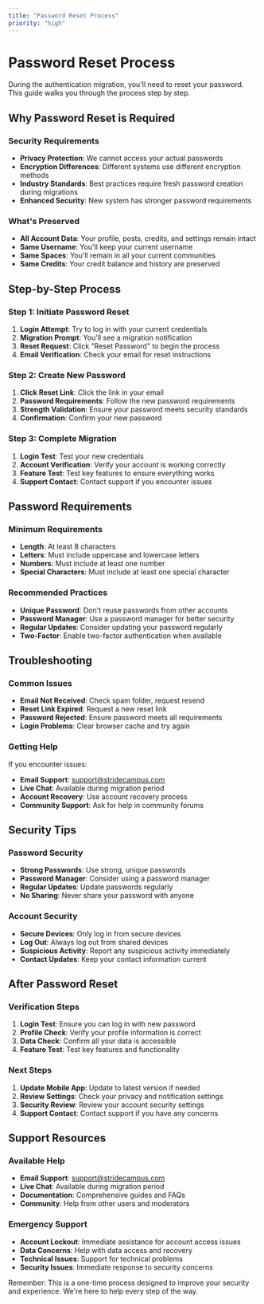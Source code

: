 ```yaml
---
title: "Password Reset Process"
priority: "high"
---
```


# Password Reset Process

During the authentication migration, you'll need to reset your password. This guide walks you through the process step by step.

## Why Password Reset is Required

### Security Requirements
- **Privacy Protection**: We cannot access your actual passwords
- **Encryption Differences**: Different systems use different encryption methods
- **Industry Standards**: Best practices require fresh password creation during migrations
- **Enhanced Security**: New system has stronger password requirements

### What's Preserved
- **All Account Data**: Your profile, posts, credits, and settings remain intact
- **Same Username**: You'll keep your current username
- **Same Spaces**: You'll remain in all your current communities
- **Same Credits**: Your credit balance and history are preserved

## Step-by-Step Process

### Step 1: Initiate Password Reset
1. **Login Attempt**: Try to log in with your current credentials
2. **Migration Prompt**: You'll see a migration notification
3. **Reset Request**: Click "Reset Password" to begin the process
4. **Email Verification**: Check your email for reset instructions

### Step 2: Create New Password
1. **Click Reset Link**: Click the link in your email
2. **Password Requirements**: Follow the new password requirements
3. **Strength Validation**: Ensure your password meets security standards
4. **Confirmation**: Confirm your new password

### Step 3: Complete Migration
1. **Login Test**: Test your new credentials
2. **Account Verification**: Verify your account is working correctly
3. **Feature Test**: Test key features to ensure everything works
4. **Support Contact**: Contact support if you encounter issues

## Password Requirements

### Minimum Requirements
- **Length**: At least 8 characters
- **Letters**: Must include uppercase and lowercase letters
- **Numbers**: Must include at least one number
- **Special Characters**: Must include at least one special character

### Recommended Practices
- **Unique Password**: Don't reuse passwords from other accounts
- **Password Manager**: Use a password manager for better security
- **Regular Updates**: Consider updating your password regularly
- **Two-Factor**: Enable two-factor authentication when available

## Troubleshooting

### Common Issues
- **Email Not Received**: Check spam folder, request resend
- **Reset Link Expired**: Request a new reset link
- **Password Rejected**: Ensure password meets all requirements
- **Login Problems**: Clear browser cache and try again

### Getting Help
If you encounter issues:
- **Email Support**: support@stridecampus.com
- **Live Chat**: Available during migration period
- **Account Recovery**: Use account recovery process
- **Community Support**: Ask for help in community forums

## Security Tips

### Password Security
- **Strong Passwords**: Use strong, unique passwords
- **Password Manager**: Consider using a password manager
- **Regular Updates**: Update passwords regularly
- **No Sharing**: Never share your password with anyone

### Account Security
- **Secure Devices**: Only log in from secure devices
- **Log Out**: Always log out from shared devices
- **Suspicious Activity**: Report any suspicious activity immediately
- **Contact Updates**: Keep your contact information current

## After Password Reset

### Verification Steps
1. **Login Test**: Ensure you can log in with new password
2. **Profile Check**: Verify your profile information is correct
3. **Data Check**: Confirm all your data is accessible
4. **Feature Test**: Test key features and functionality

### Next Steps
1. **Update Mobile App**: Update to latest version if needed
2. **Review Settings**: Check your privacy and notification settings
3. **Security Review**: Review your account security settings
4. **Support Contact**: Contact support if you have any concerns

## Support Resources

### Available Help
- **Email Support**: support@stridecampus.com
- **Live Chat**: Available during migration period
- **Documentation**: Comprehensive guides and FAQs
- **Community**: Help from other users and moderators

### Emergency Support
- **Account Lockout**: Immediate assistance for account access issues
- **Data Concerns**: Help with data access and recovery
- **Technical Issues**: Support for technical problems
- **Security Issues**: Immediate response to security concerns

Remember: This is a one-time process designed to improve your security and experience. We're here to help every step of the way.
